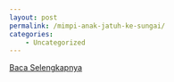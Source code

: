 ```yaml
---
layout: post
permalink: /mimpi-anak-jatuh-ke-sungai/
categories:
    - Uncategorized
---
```


[Baca Selengkapnya](/06)